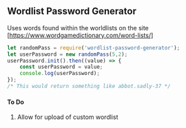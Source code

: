 

## Wordlist Password Generator

Uses words found within the worldlists on the site [https://www.wordgamedictionary.com/word-lists/]

```javascript
let randomPass = require('wordlist-password-generator');
let userPassword = new randomPass(5,2);
userPassword.init().then((value) => {
    const userPassword = value;
    console.log(userPassword);
});
/* This would return something like abbot.sadly-37 */
```

#### To Do
1. Allow for upload of custom wordlist